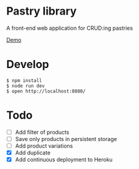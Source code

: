 # Pastry library
A front-end web application for CRUD:ing pastries

[Demo](https://pastrylibrary.herokuapp.com)

# Develop
```
$ npm install
$ node run dev
$ open http://localhost:8080/
```

# Todo
- [ ] Add filter of products
- [ ] Save only products in persistent storage
- [ ] Add product variations
- [x] Add duplicate
- [x] Add continuous deployment to Heroku
